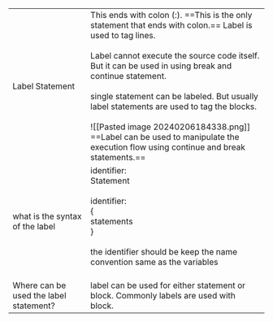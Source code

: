 |                                         |                                                                                                                                                                                                                                                                                                                                                                                                                                                                          |
| --------------------------------------- | ------------------------------------------------------------------------------------------------------------------------------------------------------------------------------------------------------------------------------------------------------------------------------------------------------------------------------------------------------------------------------------------------------------------------------------------------------------------------ |
| Label Statement                         | This ends with colon (:). ==This is the only statement that ends with colon.== Label is used to tag lines.<br><br>Label cannot execute the source code itself. But it can be used in using break and continue statement.<br><br>single statement can be labeled. But usually label statements are used to tag the blocks.<br><br>![[Pasted image 20240206184338.png]]<br>==Label can be used to manipulate the execution flow using continue and break statements.==<br> |
| what is the syntax of the label         | identifier: <br>         Statement<br><br>identifier: <br>        {<br>            statements<br>                                }<br><br>the identifier should be keep the name convention same as the variables<br><br>                                                                                                                                                                                                                                                |
| Where can be used  the label statement? | label can be used for either statement or block. Commonly labels are used with block.<br>                                                                                                                                                                                                                                                                                                                                                                                |


